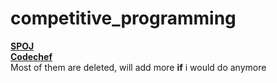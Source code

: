 # competitive_programming
**[SPOJ](http://www.spoj.com/users/viveksb/)**
<br>
**[Codechef](https://www.codechef.com/users/viveksb)**
<br>
Most of them are deleted, will add more **if** i would do anymore
